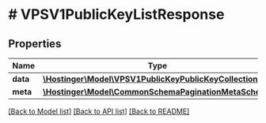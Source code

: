 # # VPSV1PublicKeyListResponse

## Properties

Name | Type | Description | Notes
------------ | ------------- | ------------- | -------------
**data** | [**\Hostinger\Model\VPSV1PublicKeyPublicKeyCollection**](VPSV1PublicKeyPublicKeyCollection.md) |  |
**meta** | [**\Hostinger\Model\CommonSchemaPaginationMetaSchema**](CommonSchemaPaginationMetaSchema.md) |  |

[[Back to Model list]](../../README.md#models) [[Back to API list]](../../README.md#endpoints) [[Back to README]](../../README.md)
